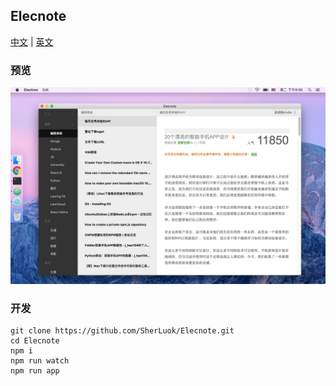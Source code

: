 ## Elecnote

[中文]() | [英文]()

### 预览
![screen](./src/images/1.png)

### 开发
```
git clone https://github.com/SherLuok/Elecnote.git
cd Elecnote
npm i
npm run watch
npm run app
```
